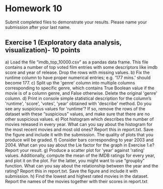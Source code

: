 
# Homework 10

Submit completed files to demonstrate your results. Please name your submission
after your last name. 

## Exercise 1 (Exploratory data analysis, visualization)-  10 points

a) Load the file “imdb_top_10000.csv” as a pandas data frame. This file
contains a number of top voted film entries with some descriptors like imdb
score and year of release. Drop the rows with missing values.
b) Fix the runtime column to have proper numerical entries; e.g. '177 mins.'
should become 177.
c) Split up the 'genre' column into multiple columns corresponding to specific
genre, which contains True Boolean value if the movie is of a column
genre, and False otherwise. Delete the original 'genre' column.
d) Print in console simple statistical description for the column’s 'runtime',
'score', 'votes', 'year' obtained with 'describe' method. Do you see any
suspicious values for 'runtime'? If so, remove the rows of the dataset with
these “suspicious” values, and make sure that there are no other
suspicious values.
e) Plot histogram which describes the number of movies released in every
year. What can you say about the histogram for the most recent movies
and most old ones? Report this in report.txt. Save the figure and include it
with the submission. The quality of plots that you produce will be graded.
f) Consider bars corresponding to year 2003 and 2004. What can you say
about the Lie factor for the graph in Exercise 1.e? Report your result.
g) Produce a scatter plot for 'year' against 'rating' values. Additionally,
compute the mean of the IMDB ratings for every year, and plot it on the
plot. For the latter, you might want to use “groupby” function. What can you
say about the relationship between the year and the rating? Report this in
report.txt. Save the figure and include it with submission.
h) Find the lowest and highest rated movies in the dataset. Report the names
of the movies together with their scores in report.txt
